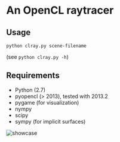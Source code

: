 An OpenCL raytracer
===================

Usage
-------------
	python clray.py scene-filename

(see `python clray.py -h`)

Requirements
-------------
 * Python (2.7)
 * pyopencl (> 2013), tested with 2013.2
 * pygame (for visualization)
 * nympy
 * scipy
 * sympy (for implicit surfaces)

![showcase](http://olento.zapto.org/img/raytracer-showcase.png "Example output")
